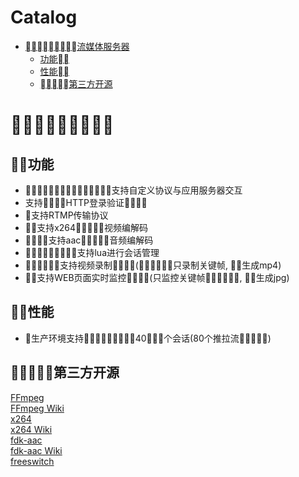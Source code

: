 Catalog
=================

   * [流媒体服务器](#流媒体服务器)
   		* [功能](#功能)
   		* [性能](#性能)
      * [第三方开源](#第三方开源)
      
      
# 
## 功能
- 支持自定义协议与应用服务器交互
- 支持HTTP登录验证
- 支持RTMP传输协议
- 支持x264视频编解码
- 支持aac音频编解码
- 支持lua进行会话管理
- 支持视频录制(只录制关键帧, 生成mp4)
- 支持WEB页面实时监控(只监控关键帧, 生成jpg)


## 性能
* 生产环境支持40个会话(80个推拉流)


## 第三方开源
[FFmpeg](https://ffmpeg.org/)</br>
[FFmpeg Wiki](https://en.wikipedia.org/wiki/FFmpeg)</br>
[x264](https://www.videolan.org/developers/x264.html)</br>
[x264 Wiki](https://en.wikipedia.org/wiki/X264)</br>
[fdk-aac](https://github.com/mstorsjo/fdk-aac)</br>
[fdk-aac Wiki](https://en.wikipedia.org/wiki/Fraunhofer_FDK_AAC)</br>
[freeswitch](https://freeswitch.com/)</br>